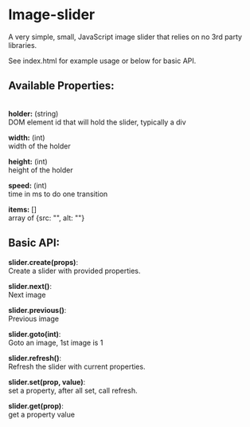 Image-slider
============

A very simple, small, JavaScript image slider that relies on no 3rd party libraries.

See index.html for example usage or below for basic API.


<h2>Available Properties:</h2>
<br/>
<b>holder:</b> (string)<br/>
DOM element id that will hold the slider, typically a div<br/>

<b>width:</b> (int)<br/>
width of the holder<br/>

<b>height:</b> (int)<br/>
height of the holder<br/>

<b>speed:</b> (int)<br/>
time in ms to do one transition<br/>

<b>items:</b> []<br/>
array of {src: "", alt: ""}<br/>

<h2>Basic API:</h2>
<b>slider.create(props)</b>:<br/>
Create a slider with provided properties.<br/>
 
<b>slider.next()</b>:<br/>
Next image<br/>

<b>slider.previous()</b>:<br/>
Previous image<br/>

<b>slider.goto(int)</b>:<br/>
Goto an image, 1st image is 1<br/>

<b>slider.refresh()</b>:<br/>
Refresh the slider with current properties.<br/>

<b>slider.set(prop, value)</b>:<br/>
set a property, after all set, call refresh.<br/>

<b>slider.get(prop)</b>:<br/>
get a property value<br/>
